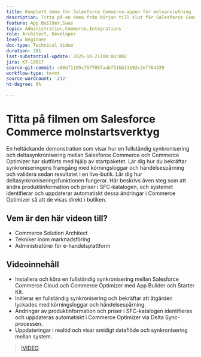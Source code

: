 ```yaml
---
title: Komplett demo för Salesforce Commerce-appen för molnanslutning
description: Titta på en demo från början till slut för Salesforce Commerce Cloud med Adobe Commerce Optimizer.
feature: App Builder,Saas
topic: Administration,Commerce,Integrations
role: Architect, Developer
level: Beginner
doc-type: Technical Video
duration: 381
last-substantial-update: 2025-10-21T00:00:00Z
jira: KT-19017
source-git-commit: c00df1105c757705faabf51bb31192c2eff64329
workflow-type: tm+mt
source-wordcount: '212'
ht-degree: 0%

---
```



# Titta på filmen om Salesforce Commerce molnstartsverktyg

En heltäckande demonstration som visar hur en fullständig synkronisering och deltasynkronisering mellan Salesforce Commerce och Commerce Optimizer har slutförts med hjälp av startpaketet. Lär dig hur du bekräftar synkroniseringens framgång med körningsloggar och händelsespårning och validera sedan resultatet i en live-butik. Lär dig hur deltasynkroniseringsfunktionen fungerar. Här beskrivs även steg som att ändra produktinformation och priser i SFC-katalogen, och systemet identifierar och uppdaterar automatiskt dessa ändringar i Commerce Optimizer så att de visas direkt i butiken.

## Vem är den här videon till?

* Commerce Solution Architect
* Tekniker inom marknadsföring
* Administratörer för e-handelsplattform

## Videoinnehåll

* Installera och köra en fullständig synkronisering mellan Salesforce Commerce Cloud och Commerce Optimizer med App Builder och Starter Kit.
* Initierar en fullständig synkronisering och bekräftar att åtgärden lyckades med körningsloggar och händelsespårning.
* Ändringar av produktinformation och priser i SFC-katalogen identifieras och uppdateras automatiskt i Commerce Optimizer via Delta Sync-processen.
* Uppdateringar i realtid och visar smidigt dataflöde och synkronisering mellan system.

>[!VIDEO](https://video.tv.adobe.com/v/3476082?learn=on)
